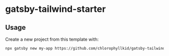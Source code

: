 # gatsby-tailwind-starter

## Usage

Create a new project from this template with:

```bash
npx gatsby new my-app https://github.com/chlorophyllkid/gatsby-tailwind-starter
```
